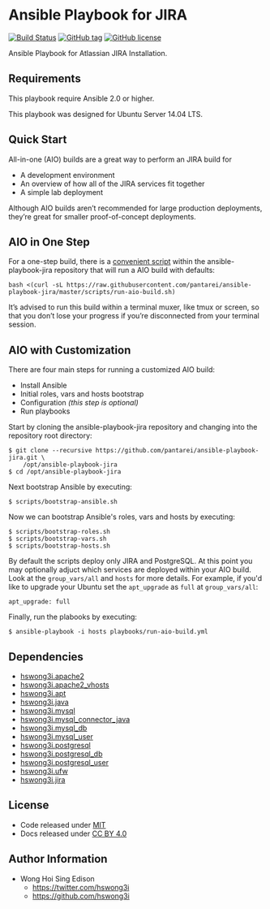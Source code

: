 Ansible Playbook for JIRA
=========================

[![Build Status](https://travis-ci.org/pantarei/ansible-playbook-jira.svg?branch=master)](https://travis-ci.org/pantarei/ansible-playbook-jira)
[![GitHub tag](https://img.shields.io/github/tag/pantarei/ansible-playbook-jira.svg)](https://github.com/pantarei/ansible-playbook-jira)
[![GitHub license](https://img.shields.io/github/license/pantarei/ansible-playbook-jira.svg)](https://github.com/pantarei/ansible-playbook-jira/blob/master/LICENSE)

Ansible Playbook for Atlassian JIRA Installation.

Requirements
------------

This playbook require Ansible 2.0 or higher.

This playbook was designed for Ubuntu Server 14.04 LTS.

Quick Start
-----------

All-in-one (AIO) builds are a great way to perform an JIRA build for

-   A development environment
-   An overview of how all of the JIRA services fit together
-   A simple lab deployment

Although AIO builds aren’t recommended for large production deployments,
they’re great for smaller proof-of-concept deployments.

AIO in One Step
---------------

For a one-step build, there is a [convenient
script](https://raw.githubusercontent.com/pantarei/ansible-playbook-jira/master/scripts/run-aio-build.sh)
within the ansible-playbook-jira repository that will run a AIO build
with defaults:

    bash <(curl -sL https://raw.githubusercontent.com/pantarei/ansible-playbook-jira/master/scripts/run-aio-build.sh)

It’s advised to run this build within a terminal muxer, like tmux or
screen, so that you don’t lose your progress if you’re disconnected from
your terminal session.

AIO with Customization
----------------------

There are four main steps for running a customized AIO build:

-   Install Ansible
-   Initial roles, vars and hosts bootstrap
-   Configuration *(this step is optional)*
-   Run playbooks

Start by cloning the ansible-playbook-jira repository and changing into
the repository root directory:

    $ git clone --recursive https://github.com/pantarei/ansible-playbook-jira.git \
        /opt/ansible-playbook-jira
    $ cd /opt/ansible-playbook-jira

Next bootstrap Ansible by executing:

    $ scripts/bootstrap-ansible.sh

Now we can bootstrap Ansible's roles, vars and hosts by executing:

    $ scripts/bootstrap-roles.sh
    $ scripts/bootstrap-vars.sh
    $ scripts/bootstrap-hosts.sh

By default the scripts deploy only JIRA and PostgreSQL. At this point
you may optionally adjuct which services are deployed within your AIO
build. Look at the `group_vars/all` and `hosts` for more details. For
example, if you'd like to upgrade your Ubuntu set the `apt_upgrade` as
`full` at `group_vars/all`:

    apt_upgrade: full

Finally, run the plabooks by executing:

    $ ansible-playbook -i hosts playbooks/run-aio-build.yml

Dependencies
------------

-   [hswong3i.apache2](https://github.com/pantarei/ansible-role-apache2)
-   [hswong3i.apache2\_vhosts](https://github.com/pantarei/ansible-role-apache2-vhosts)
-   [hswong3i.apt](https://github.com/pantarei/ansible-role-apt)
-   [hswong3i.java](https://github.com/pantarei/ansible-role-java)
-   [hswong3i.mysql](https://github.com/pantarei/ansible-role-mysql)
-   [hswong3i.mysql\_connector\_java](https://github.com/pantarei/ansible-role-mysql-connector-java)
-   [hswong3i.mysql\_db](https://github.com/pantarei/ansible-role-mysql-db)
-   [hswong3i.mysql\_user](https://github.com/pantarei/ansible-role-mysql-user)
-   [hswong3i.postgresql](https://github.com/pantarei/ansible-role-postgresql)
-   [hswong3i.postgresql\_db](https://github.com/pantarei/ansible-role-postgresql-db)
-   [hswong3i.postgresql\_user](https://github.com/pantarei/ansible-role-postgresql-user)
-   [hswong3i.ufw](https://github.com/pantarei/ansible-role-ufw)
-   [hswong3i.jira](https://github.com/pantarei/ansible-role-jira)

License
-------

-   Code released under [MIT](https://github.com/hswong3i/ansible-playbook-jira/blob/master/LICENSE)
-   Docs released under [CC BY 4.0](http://creativecommons.org/licenses/by/4.0/)

Author Information
------------------

-   Wong Hoi Sing Edison
    -   <https://twitter.com/hswong3i>
    -   <https://github.com/hswong3i>

